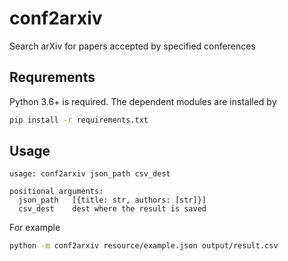 conf2arxiv
==========

Search arXiv for papers accepted by specified conferences


## Requrements
Python 3.6+ is required.
The dependent modules are installed by
```sh
pip install -r requirements.txt
```

## Usage

```
usage: conf2arxiv json_path csv_dest

positional arguments:
  json_path   [{title: str, authors: [str]}]
  csv_dest    dest where the result is saved
```

For example
```sh
python -m conf2arxiv resource/example.json output/result.csv
```
